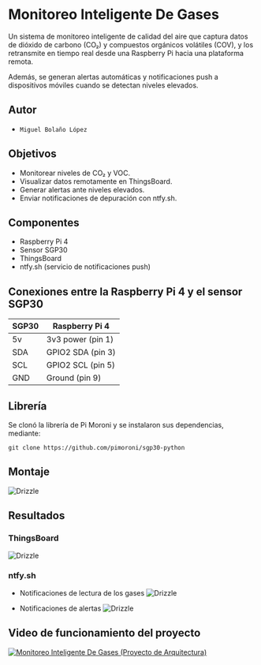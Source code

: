 # Monitoreo Inteligente De Gases
Un sistema de monitoreo inteligente de calidad del aire que captura datos de dióxido de carbono (CO₂) y compuestos orgánicos volátiles (COV), y los retransmite en tiempo real desde una Raspberry Pi hacia una plataforma remota. 

Además, se generan alertas automáticas y notificaciones push a dispositivos móviles cuando se detectan niveles elevados.

## Autor
-     Miguel Bolaño López

## Objetivos
 - Monitorear niveles de CO₂ y VOC.
 - Visualizar datos remotamente en ThingsBoard.
 - Generar alertas ante niveles elevados.
 - Enviar notificaciones de depuración con ntfy.sh.

## Componentes
- Raspberry Pi 4
- Sensor SGP30
- ThingsBoard
- ntfy.sh (servicio de notificaciones push)

## Conexiones entre la Raspberry Pi 4 y el sensor SGP30
| SGP30        | Raspberry Pi 4                   |
|--------------|----------------------------------|
| 5v           | 3v3 power (pin 1)                |
| SDA          | GPIO2 SDA (pin 3)                |
| SCL          | GPIO2 SCL (pin 5)                |
| GND          | Ground (pin 9)                   |

## Librería
Se clonó la librería de Pi Moroni y se instalaron sus dependencias, mediante:
```
git clone https://github.com/pimoroni/sgp30-python
```

## Montaje
![Drizzle](media/image2.jpg)

## Resultados
### ThingsBoard
![Drizzle](media/graf.jpg)

### ntfy.sh
- Notificaciones de lectura de los gases
![Drizzle](media/not2.jpg)

- Notificaciones de alertas
![Drizzle](media/not1.jpg)

## Video de funcionamiento del proyecto
[![Monitoreo Inteligente De Gases (Proyecto de Arquitectura)](https://img.youtube.com/vi/MM3IGMTiQrE/0.jpg)](https://www.youtube.com/watch?v=MM3IGMTiQrE)

